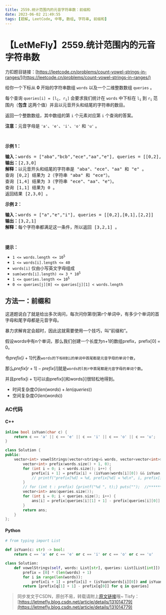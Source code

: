 ```yaml
---
title: 2559.统计范围内的元音字符串数：前缀和
date: 2023-06-02 21:49:55
tags: [题解, LeetCode, 中等, 数组, 字符串, 前缀和]
---
```


# 【LetMeFly】2559.统计范围内的元音字符串数

力扣题目链接：[https://leetcode.cn/problems/count-vowel-strings-in-ranges/](https://leetcode.cn/problems/count-vowel-strings-in-ranges/)

<p>给你一个下标从 <strong>0</strong> 开始的字符串数组 <code>words</code> 以及一个二维整数数组 <code>queries</code> 。</p>

<p>每个查询 <code>queries[i] = [l<sub>i</sub>, r<sub>i</sub>]</code> 会要求我们统计在 <code>words</code> 中下标在 <code>l<sub>i</sub></code> 到 <code>r<sub>i</sub></code> 范围内（<strong>包含</strong> 这两个值）并且以元音开头和结尾的字符串的数目。</p>

<p>返回一个整数数组，其中数组的第 <code>i</code> 个元素对应第 <code>i</code> 个查询的答案。</p>

<p><strong>注意：</strong>元音字母是 <code>'a'</code>、<code>'e'</code>、<code>'i'</code>、<code>'o'</code> 和 <code>'u'</code> 。</p>

<p>&nbsp;</p>

<p><strong>示例 1：</strong></p>

<pre>
<strong>输入：</strong>words = ["aba","bcb","ece","aa","e"], queries = [[0,2],[1,4],[1,1]]
<strong>输出：</strong>[2,3,0]
<strong>解释：</strong>以元音开头和结尾的字符串是 "aba"、"ece"、"aa" 和 "e" 。
查询 [0,2] 结果为 2（字符串 "aba" 和 "ece"）。
查询 [1,4] 结果为 3（字符串 "ece"、"aa"、"e"）。
查询 [1,1] 结果为 0 。
返回结果 [2,3,0] 。
</pre>

<p><strong>示例 2：</strong></p>

<pre>
<strong>输入：</strong>words = ["a","e","i"], queries = [[0,2],[0,1],[2,2]]
<strong>输出：</strong>[3,2,1]
<strong>解释：</strong>每个字符串都满足这一条件，所以返回 [3,2,1] 。</pre>

<p>&nbsp;</p>

<p><strong>提示：</strong></p>

<ul>
	<li><code>1 &lt;= words.length &lt;= 10<sup>5</sup></code></li>
	<li><code>1 &lt;= words[i].length &lt;= 40</code></li>
	<li><code>words[i]</code> 仅由小写英文字母组成</li>
	<li><code>sum(words[i].length) &lt;= 3 * 10<sup>5</sup></code></li>
	<li><code>1 &lt;= queries.length &lt;= 10<sup>5</sup></code></li>
	<li><code>0 &lt;= queries[j][0] &lt;= queries[j][1] &lt;&nbsp;words.length</code></li>
</ul>


    
## 方法一：前缀和

这道题说白了就是给出多次询问，每次问你第l到第r个单词中，有多少个单词的首字母和尾字母都是元音字母。

暴力求解肯定会超时，因此这就需要使用一个技巧，叫“前缀和”。

假设words中有n个单词，那么我们创建一个长度为n+1的数组prefix，prefix[0] = 0。

令$prefix[i + 1]$代表```words的下标0到i的单词中首尾都是元音字母的单词个数```，

那么$prefix[r + 1] - prefix[l]$就是```words的l到r中首尾都是元音字母的单词个数```。

并且prefix[i + 1]可以由prefix[i]和words[i]很轻松地得到。

+ 时间复杂度$O(len(words) + len(queries))$
+ 空间复杂度$O(len(words))$

### AC代码

#### C++

```cpp
inline bool isYuan(char c) {
    return c == 'a' || c == 'e' || c == 'i' || c == 'o' || c == 'u';
}

class Solution {
public:
    vector<int> vowelStrings(vector<string>& words, vector<vector<int>>& queries) {
        vector<int> prefix(words.size() + 1, 0);
        for (int i = 0; i < words.size(); i++) {
            prefix[i + 1] = prefix[i] + (isYuan(words[i][0]) && isYuan(words[i].back()));  // 这里&&外必须加括号，不然会先执行prefix[i] + isYuan(words[i][0])，再将结果于isYuan(words[i].back())做与运算
            // printf("prefix[%d] = %d, prefix[%d] = %d\n", i, prefix[i], i + 1, prefix[i + 1]);  //**********
        }
        // for (int t : prefix) {printf("%d ", t);} puts("");  //**********
        vector<int> ans(queries.size());
        for (int i = 0; i < queries.size(); i++) {
            ans[i] = prefix[queries[i][1] + 1] - prefix[queries[i][0]];
        }
        return ans;
    }
};
```

#### Python

```python
# from typing import List

def isYuan(c: str) -> bool:
    return c == 'a' or c == 'e' or c == 'i' or c == 'o' or c == 'u'

class Solution:
    def vowelStrings(self, words: List[str], queries: List[List[int]]) -> List[int]:
        prefix = [0] * (len(words) + 1)
        for i in range(len(words)):
            prefix[i + 1] = prefix[i] + (isYuan(words[i][0]) and isYuan(words[i][-1]))
        return [prefix[q[1] + 1] - prefix[q[0]] for q in queries]
```

> 同步发文于CSDN，原创不易，转载请附上[原文链接](https://blog.letmefly.xyz/2023/06/02/LeetCode%202559.%E7%BB%9F%E8%AE%A1%E8%8C%83%E5%9B%B4%E5%86%85%E7%9A%84%E5%85%83%E9%9F%B3%E5%AD%97%E7%AC%A6%E4%B8%B2%E6%95%B0/)哦~
> Tisfy：[https://letmefly.blog.csdn.net/article/details/131014779](https://letmefly.blog.csdn.net/article/details/131014779)
